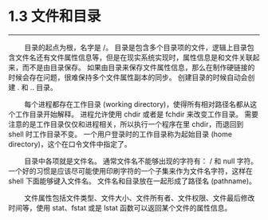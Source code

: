 # 1.3 文件和目录
***

&emsp;&emsp;
目录的起点为根，名字是 /。
目录是包含多个目录项的文件，逻辑上目录包含文件名还有文件属性信息等，但是在现实系统实现时，属性信息是和文件关联起来，而不是由目录保存。
如果由目录来保存文件属性信息，那么在制作硬链接的时候会存在问题，很难保持多个文件属性副本的同步。
创建目录的时候自动会创建 . 和 .. 目录。

&emsp;&emsp;
每个进程都存在工作目录 (working directory)，使得所有相对路径名都从这个工作目录开始解释。
进程允许使用 chdir 或者是 fchdir 来改变工作目录。
需要注意的是工作目录仅仅和进程相关，所以执行一个程序在里 chdir，而退回到 shell 时工作目录不变。
一个用户登录时的工作目录称为起始目录 (home directory)，这个在口令文件中指定了。

&emsp;&emsp;
目录中各项就是文件名。
通常文件名不能够出现的字符有： / 和 null 字符。
一个好的习惯是应该尽可能使用印刷字符的一个子集来作为文件名字符，这样在 shell 下面能够键入文件名。
文件名和目录放在一起形成了路径名 (pathname)。

&emsp;&emsp;
文件属性包括文件类型、文件大小、文件所有者、文件权限、文件最后修改时间等，使用 stat、fstat 或是 lstat 函数可以返回某个文件的属性信息。